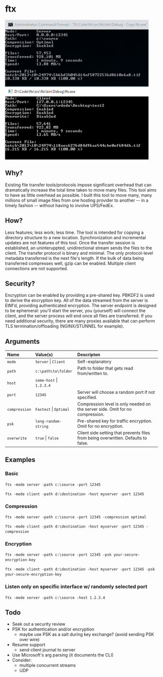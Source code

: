 # ftx

![Screenshot](/docs/screenshot.png?raw=true)

## Why?
Existing file transfer tools/protocols impose significant overhead that can dramatically increase the total time taken to move many files. This tool aims to have as little overhead as possible. I built this tool to move many, many millions of small image files from one hosting provider to another -- in a timely fashion -- without having to involve UPS/FedEx.

## How?
Less features; less work; less time. The tool is intended for copying a directory structure to a new location. Synchronization and incremental updates are not features of this tool. Once the transfer session is established, an uninteruppted, unidirectional stream sends the files to the client. The transfer protocol is binary and minimal. The only protocol-level metadata transferred is the next file's length. If the bulk of data being transferred compresses well, gzip can be enabled. Multiple client connections are not supported.

## Security?
Encryption can be enabled by providing a pre-shared key. PBKDF2 is used to derive the encryption key. All of the data streamed from the server is EtM'd, providing authenticated encryption. The server endpoint is designed to be ephemeral: you'll start the server, you (yourself) will connect the client, and the server process will end once all files are transferred. If you need additional security, there are many proxies available that can perform TLS termination/offloading (NGINX/STUNNEL for example).

## Arguments

| Name           | Value(s)                 | Descripton            
| :------------- |:-------------------------| :---------------------
| `mode`         | `Server` \| `Client`     | Self-explanatory
| `path`         | `c:\path\to\folder`      | Path to folder that gets read from/written to.
| `host`         | `some-host` \| `1.2.3.4` | 
| `port`         | `12345`                  | Server will choose a random port if not specified.
| `compression`  | `Fastest` \| `Optimal`   | Compression level is only needed on the server side. Omit for no compression.
| `psk`          | `long-random-string`     | Pre-shared key for traffic encryption. Omit for no encryption.
| `overwrite`    | `true` \| `false`        | Client side setting that prevents files from being overwritten. Defaults to false.

## Examples

### Basic

`ftx -mode server -path c:\source -port 12345`

`ftx -mode client -path d:\destination -host myserver -port 12345`

### Compression

`ftx -mode server -path c:\source -port 12345 -compression optimal`

`ftx -mode client -path d:\destination -host myserver -port 12345 -compression`

### Encryption

`ftx -mode server -path c:\source -port 12345 -psk your-secure-encryption-key`

`ftx -mode client -path d:\destination -host myserver -port 12345 -psk your-secure-encryption-key`

### Listen only on specific interface w/ randomly selected port

`ftx -mode server -path c:\source -host 1.2.3.4`

## Todo
- Seek out a security review
- PSK for authentication and/or encryption
    - maybe use PSK as a salt during key exchange? (avoid sending PSK over wire)
- Resume support
    - send client journal to server
- Use Microsoft's arg parsing (it documents the CLI)
- Consider:    
    - multiple concurrent streams
    - UDP
